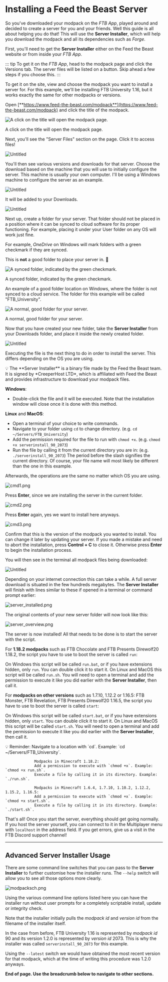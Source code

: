 # Installing a Feed the Beast Server

So you've downloaded your modpack on the *FTB App*, played around and decided to create a server for you and your friends. Well this guide is all about helping you do that! This will use the **Server Installer**, which will help you download the modpack and all its dependencies such as *Forge*.

First, you'll need to get the **Server Installer** either on the Feed the Beast website or from inside your *FTB App*.

::: tip
To get it on the *FTB App*, head to the modpack page and click the Versions tab. The server files will be listed on a button. Skip ahead a few steps if you choose this.
:::

To get it on the site, view and choose the modpack you want to install a server for. For this example, we'll be installing FTB University 1.16, but it works exactly the same for other modpacks or versions.

Open [**https://www.feed-the-beast.com/modpack**](https://www.feed-the-beast.com/modpack) and click the title of the modpack.

![A click on the title will open the modpack page.](Installing%20a%20Feed%20the%20Beast%20Server%20e9eca2b7446b48fb82af61699c840195/modpacks.png)

A click on the title will open the modpack page.

Next, you'll see the "Server Files" section on the page. Click it to access files!

![Untitled](Installing%20a%20Feed%20the%20Beast%20Server%20e9eca2b7446b48fb82af61699c840195/Untitled.png)

You'll then see various versions and downloads for that server. Choose the download based on the machine that you will use to initially configure the server. This machine is usually your own computer.
I'll be using a Windows machine to configure the server as an example.

![Untitled](Installing%20a%20Feed%20the%20Beast%20Server%20e9eca2b7446b48fb82af61699c840195/Untitled%201.png)

It will be added to your Downloads.

![Untitled](Installing%20a%20Feed%20the%20Beast%20Server%20e9eca2b7446b48fb82af61699c840195/Untitled%202.png)

Next up, create a folder for your server. That folder should not be placed in a position where it can be synced to cloud software for its proper functioning. For example, placing it under your User folder on any OS will work just fine.

For example, *OneDrive* on Windows will mark folders with a green checkmark if they are synced.

This is **not** a good folder to place your server in. 🚫

![A synced folder, indicated by the green checkmark.](Installing%20a%20Feed%20the%20Beast%20Server%20e9eca2b7446b48fb82af61699c840195/onedrive_example.png)

A synced folder, indicated by the green checkmark.

An example of a good folder location on Windows, where the folder is not synced to a cloud service. The folder for this example will be called "FTB_University".

![A normal, good folder for your server.](Installing%20a%20Feed%20the%20Beast%20Server%20e9eca2b7446b48fb82af61699c840195/server_folder_example.png)

A normal, good folder for your server.

Now that you have created your new folder, take the **Server Installer** from your Downloads folder, and place it inside the newly created folder.

![Untitled](Installing%20a%20Feed%20the%20Beast%20Server%20e9eca2b7446b48fb82af61699c840195/Untitled%203.png)

Executing the file is the next thing to do in order to install the server. This differs depending on the OS you are using.

<aside>
💡 The **Server Installer** is a binary file made by the Feed the Beast team. It is signed by *CreeperHost LTD*, which is affiliated with Feed the Beast and provides infrastructure to download your modpack files.

</aside>

**Windows**:

- Double-click the file and it will be executed.
  Note that the installation window will close once it is done with this method.

**Linux** and **MacOS**:

- Open a terminal of your choice to write commands.
- Navigate to your folder using `cd` to change directory.
  (e.g. `cd ~/Servers/FTB_University`)
- Add the permission required for the file to run with `chmod +x`.
  (e.g. `chmod +x serverinstall_90_2073`)
- Run the file by calling it from the current directory you are in:
  (e.g. `./serverinstall_90_2073`)
  The period before the slash signifies the current directory. Of course, your file name will most likely be different than the one in this example.

Afterwards, the operations are the same no matter which OS you are using.

![cmd1.png](Installing%20a%20Feed%20the%20Beast%20Server%20e9eca2b7446b48fb82af61699c840195/cmd1.png)

Press **Enter**, since we are installing the server in the current folder.

![cmd2.png](Installing%20a%20Feed%20the%20Beast%20Server%20e9eca2b7446b48fb82af61699c840195/cmd2.png)

Press **Enter** again, yes we want to install here anyways.

![cmd3.png](Installing%20a%20Feed%20the%20Beast%20Server%20e9eca2b7446b48fb82af61699c840195/cmd3.png)

Confirm that this is the version of the modpack you wanted to install. You can change it later by updating your server.
If you made a mistake and need to abort the installation, press **Control + C** to close it.
Otherwise press **Enter** to begin the installation process.

You will then see in the terminal all modpack files being downloaded:

![Untitled](Installing%20a%20Feed%20the%20Beast%20Server%20e9eca2b7446b48fb82af61699c840195/Untitled%204.png)

Depending on your internet connection this can take a while. A full server download is situated in the few hundreds megabytes.
The **Server Installer** will finish with lines similar to these if opened in a terminal or command prompt earlier:

![server_installed.png](Installing%20a%20Feed%20the%20Beast%20Server%20e9eca2b7446b48fb82af61699c840195/server_installed.png)

The original contents of your new server folder will now look like this:

![server_overview.png](Installing%20a%20Feed%20the%20Beast%20Server%20e9eca2b7446b48fb82af61699c840195/server_overview.png)

The server is now installed! All that needs to be done is to start the server with the script.

For **1.18.2 modpacks** such as FTB Chocolate and FTB Presents Direwolf20 1.18.2, the script you have to use to boot the server is called `run`:

On Windows this script will be called `run.bat`, or if you have extensions hidden, only `run`. You can double click it to start it.
On Linux and MacOS this script will be called `run.sh`. You will need to open a terminal and add the permission to execute it like you did earlier with the **Server Installer**, then call it.

For **modpacks on other versions** such as 1.7.10, 1.12.2 or 1.16.5: FTB Monster, FTB Revelation, FTB Presents Direwolf20 1.16.5, the script you have to use to boot the server is called `start`:

On Windows this script will be called `start.bat`, or if you have extensions hidden, only `start`. You can double click it to start it.
On Linux and MacOS this script will be called `start.sh`. You will need to open a terminal and add the permission to execute it like you did earlier with the **Server Installer**, then call it.

<aside>
💡 Reminder: Navigate to a location with `cd`. Example: `cd ~/Servers/FTB_University`.

                 Modpacks in Minecraft 1.18.2:
                 Add a permission to execute with `chmod +x`. Example: `chmod +x run.sh`.
                 Execute a file by calling it in its directory. Example: `./run.sh`.

                 Modpacks in Minecraft 1.6.4, 1.7.10, 1.10.2, 1.12.2, 1.15.2, 1.16.5:
                 Add a permission to execute with `chmod +x`. Example: `chmod +x start.sh`.
                 Execute a file by calling it in its directory. Example: `./start.sh`.

</aside>

That's all! Once you start the server, everything should get going normally. If you host the server yourself, you can connect to it in the Multiplayer menu with `localhost` in the address field.
If you get errors, give us a visit in the FTB Discord support channel!

---

## Advanced **Server Installer** Usage

There are some command line switches that you can pass to the **Server Installer** to further customise how the installer runs.
The `--help` switch will allow you to see all those options more clearly.

![modpacksch.png](Installing%20a%20Feed%20the%20Beast%20Server%20e9eca2b7446b48fb82af61699c840195/modpacksch.png)

Using the various command line options listed here you can have the installer run without user prompts for a completely scriptable install, update or integrity check.

Note that the installer initially pulls the *modpack id* and *version id* from the filename of the installer itself.

In the case from before, FTB University 1.16 is represented by *modpack id* 90 and its version 1.2.0 is represented by *version id* 2073.
This is why the installer was called `serverinstall_90_2073` for this example.

Using the `--latest` switch we would have obtained the most recent version for that modpack, which at the time of writing this procedure was 1.2.0 anyways.

**End of page. Use the breadcrumb below to navigate to other sections.**